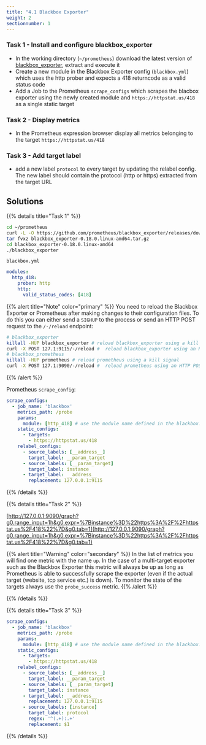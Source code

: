 ```yaml
---
title: "4.1 Blackbox Exporter"
weight: 2
sectionnumber: 1
---
```


### Task 1 - Install and configure blackbox_exporter

* In the working directory (`~/prometheus`) download the latest version of [blackbox_exporter](https://github.com/prometheus/blackbox_exporter), extract and execute it
* Create a new module in the Blackbox Exporter config (`blackbox.yml`) which uses the http prober and expects a 418 returncode as a valid status code
* Add a Job to the Prometheus `scrape_configs` which scrapes the blacbox exporter using the newly created module and `https://httpstat.us/418` as a single static target

### Task 2 - Display metrics

* In the Prometheus expression browser display all metrics belonging to the target `https://httpstat.us/418`

### Task 3 - Add target label

* add a new label `protocol` to every target by updating the relabel config. The new label should contain the protocol (http or https) extracted from the target URL

## Solutions

{{% details title="Task 1" %}}

```bash
cd ~/prometheus
curl -L -O https://github.com/prometheus/blackbox_exporter/releases/download/v0.18.0/blackbox_exporter-0.18.0.linux-amd64.tar.gz
tar fvxz blackbox_exporter-0.18.0.linux-amd64.tar.gz
cd blackbox_exporter-0.18.0.linux-amd64
./blackbox_exporter
```

`blackbox.yml`

```yaml
modules:
  http_418:
    prober: http
    http:
      valid_status_codes: [418]
```

{{% alert title="Note" color="primary" %}}
You need to reload the Blackbox Exporter or Prometheus after making changes to their configuration files. To do this you can either send a `SIGHUP` to the process or send an HTTP POST request to the `/-/reload` endpoint:

```bash
# blackbox_exporter
killall -HUP blackbox_exporter # reload blackbox_exporter using a kill signal
curl -X POST 127.1:9115/-/reload #  reload blackbox_exporter using an HTTP POST request
# blackbox_prometheus
killall -HUP prometheus # reload prometheus using a kill signal
curl -X POST 127.1:9090/-/reload #  reload prometheus using an HTTP POST request (requires the cli option `--web.enable-lifecycle=true`)
```

{{% /alert %}}

Prometheus `scrape_config`:

```yaml
scrape_configs:
  - job_name: 'blackbox'
    metrics_path: /probe
    params:
      module: [http_418] # use the module name defined in the blackbox.yml
    static_configs:
      - targets:
        - https://httpstat.us/418
    relabel_configs:
      - source_labels: [__address__]
        target_label: __param_target
      - source_labels: [__param_target]
        target_label: instance
      - target_label: __address__
        replacement: 127.0.0.1:9115
```

{{% /details %}}

{{% details title="Task 2" %}}

[http://127.0.0.1:9090/graph?g0.range_input=1h&g0.expr=%7Binstance%3D%22https%3A%2F%2Fhttpstat.us%2F418%22%7D&g0.tab=1](http://127.0.0.1:9090/graph?g0.range_input=1h&g0.expr=%7Binstance%3D%22https%3A%2F%2Fhttpstat.us%2F418%22%7D&g0.tab=1)


{{% alert title="Warning" color="secondary" %}}
In the list of metrics you will find one metric with the name `up`. In the case of a multi-target exporter such as the Blackbox Exporter this metric will always be up as long as Prometheus is able to successfully scrape the exporter (even if the actual target (website, tcp service etc.) is down). To monitor the state of the targets always use the `probe_success` metric.
{{% /alert %}}


{{% /details %}}

{{% details title="Task 3" %}}

```yaml
scrape_configs:
  - job_name: 'blackbox'
    metrics_path: /probe
    params:
      module: [http_418] # use the module name defined in the blackbox.yml
    static_configs:
      - targets:
        - https://httpstat.us/418
    relabel_configs:
      - source_labels: [__address__]
        target_label: __param_target
      - source_labels: [__param_target]
        target_label: instance
      - target_label: __address__
        replacement: 127.0.0.1:9115
      - source_labels: [instance]
        target_label: protocol
        regex: '^(.+):.+'
        replacement: $1
```
{{% /details %}}
